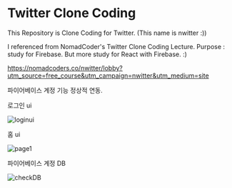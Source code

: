 # Twitter Clone Coding
This Repository is Clone Coding for Twitter. (This name is nwitter :))

I referenced from NomadCoder's Twitter Clone Coding Lecture.
Purpose : study for Firebase. But more study for React with Firebase. :)

https://nomadcoders.co/nwitter/lobby?utm_source=free_course&utm_campaign=nwitter&utm_medium=site

파이어베이스 계정 기능 정상적 연동.

로그인 ui

![loginui](https://github.com/KRSuchan/nwitter/assets/49422581/4e6aba6c-1f46-4cf5-916b-a152cd5a7fd0)

홈 ui 

![page1](https://github.com/KRSuchan/nwitter/assets/49422581/bba014ce-9b8b-47c0-a718-97adb3b1da14)

파이어베이스 계정 DB

![checkDB](https://github.com/KRSuchan/nwitter/assets/49422581/59683e16-b1a5-44d6-9196-36446f3ca7bc)
